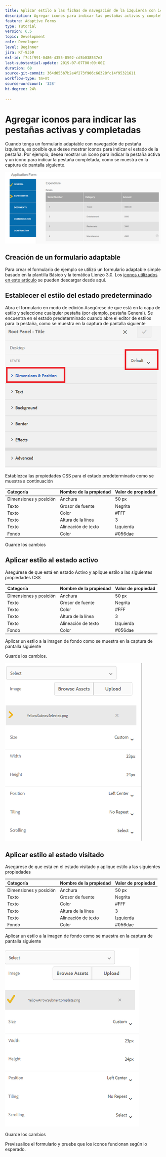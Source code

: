 ```yaml
---
title: Aplicar estilo a las fichas de navegación de la izquierda con iconos
description: Agregar iconos para indicar las pestañas activas y completadas
feature: Adaptive Forms
type: Tutorial
version: 6.5
topic: Development
role: Developer
level: Beginner
jira: KT-9359
exl-id: f7c1f991-0486-4355-8502-cd5b038537e3
last-substantial-update: 2019-07-07T00:00:00Z
duration: 68
source-git-commit: 364d055b7b2e4f273f906c66328fc14f95321611
workflow-type: tm+mt
source-wordcount: '328'
ht-degree: 24%

---
```


# Agregar iconos para indicar las pestañas activas y completadas

Cuando tenga un formulario adaptable con navegación de pestaña izquierda, es posible que desee mostrar iconos para indicar el estado de la pestaña. Por ejemplo, desea mostrar un icono para indicar la pestaña activa y un icono para indicar la pestaña completada, como se muestra en la captura de pantalla siguiente.

![espaciado de barra de herramientas](assets/active-completed.png)

## Creación de un formulario adaptable

Para crear el formulario de ejemplo se utilizó un formulario adaptable simple basado en la plantilla Básico y la temática Lienzo 3.0.
Los [iconos utilizados en este artículo](assets/icons.zip) se pueden descargar desde aquí.


## Establecer el estilo del estado predeterminado

Abra el formulario en modo de edición
Asegúrese de que está en la capa de estilo y seleccione cualquier pestaña (por ejemplo, pestaña General).
Se encuentra en el estado predeterminado cuando abre el editor de estilos para la pestaña, como se muestra en la captura de pantalla siguiente
![ficha de navegación](assets/navigation-tab.png)

Establezca las propiedades CSS para el estado predeterminado como se muestra a continuación

| Categoría | Nombre de la propiedad | Valor de propiedad |
|:---|:---|:---|
| Dimensiones y posición | Anchura | 50 px |
| Texto | Grosor de fuente | Negrita |
| Texto | Color | #FFF |
| Texto | Altura de la línea | 3 |
| Texto | Alineación de texto | Izquierda |
| Fondo | Color | #056dae |

Guarde los cambios

## Aplicar estilo al estado activo

Asegúrese de que está en estado Activo y aplique estilo a las siguientes propiedades CSS

| Categoría | Nombre de la propiedad | Valor de propiedad |
|:---|:---|:---|
| Dimensiones y posición | Anchura | 50 px |
| Texto | Grosor de fuente | Negrita |
| Texto | Color | #FFF |
| Texto | Altura de la línea | 3 |
| Texto | Alineación de texto | Izquierda |
| Fondo | Color | #056dae |

Aplicar un estilo a la imagen de fondo como se muestra en la captura de pantalla siguiente

Guarde los cambios.



![estado activo](assets/active-state.png)

## Aplicar estilo al estado visitado

Asegúrese de que está en el estado visitado y aplique estilo a las siguientes propiedades

| Categoría | Nombre de la propiedad | Valor de propiedad |
|:---|:---|:---|
| Dimensiones y posición | Anchura | 50 px |
| Texto | Grosor de fuente | Negrita |
| Texto | Color | #FFF |
| Texto | Altura de la línea | 3 |
| Texto | Alineación de texto | Izquierda |
| Fondo | Color | #056dae |

Aplicar un estilo a la imagen de fondo como se muestra en la captura de pantalla siguiente


![estado visitado](assets/visited-state.png)

Guarde los cambios

Previsualice el formulario y pruebe que los iconos funcionan según lo esperado.
